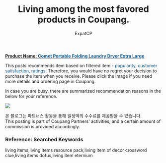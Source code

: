 ﻿---
layout: post
title:  "Living among the most favored products in Coupang."
author: ExpatCP
categories: [ Living ]
tags: [living items,living items resource pack,living item of decor crossword clue,living items dofus,living item eternium]
image: https://thumbnail6.coupangcdn.com/thumbnails/remote/492x492ex/image/retail/images/100727588212479-5674a7fe-e93a-46f9-b335-c33e08ed80c6.jpg 
---

<a href="https://link.coupang.com/a/lNv1e"><b>Product Name: <font color='#01579B'>Comet Portable Folding Laundry Dryer Extra Large</font></b></a>

This posts recommends item based on filtered item - <font color='#01579B'>popularity, customer satisfaction, ratings</font>.
Therefore, you would have no regret your decision to purchase the item when you receive.
Please click the image if you need more details and ordering page in Coupang. 

In case you are busy, there are summarized recommendation reasons in the below for your reference. 

<a href="https://link.coupang.com/a/lNv1e"><img src="https://thumbnail6.coupangcdn.com/thumbnails/remote/q89/image/retail/images/580956740161250-2fde98ea-5fc1-4ef8-8f67-c3ca8e4cc1e9.jpg"></a> 

본 블로그는 파트너스 활동을 통해 일정액의 수수료를 제공받을 수 있습니다.<br>
This posting is part of Coupang Partners' activities, and a certain amount of commission is provided accordingly.

### Reference: Searched Keywords  
living items,living items resource pack,living item of decor crossword clue,living items dofus,living item eternium
